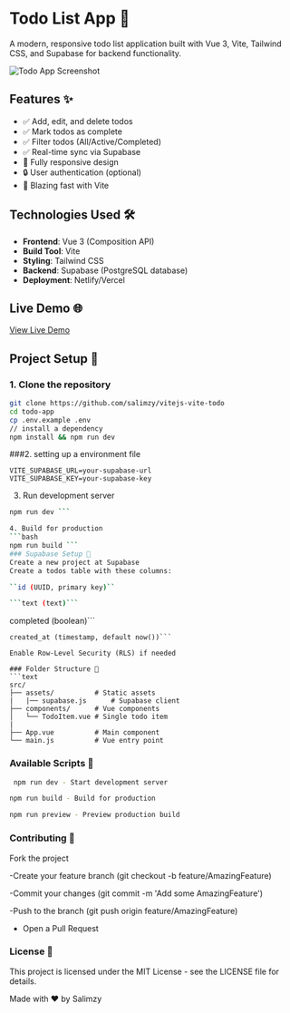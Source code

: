 # Todo List App 📝

A modern, responsive todo list application built with Vue 3, Vite, Tailwind CSS, and Supabase for backend functionality.

![Todo App Screenshot](https://github.com/salimzy/vitejs-vite-todo/blob/main/public/Screenshot_14-7-2025_154243_localhost.jpeg?raw=true) 

## Features ✨

- ✅ Add, edit, and delete todos
- ✅ Mark todos as complete
- ✅ Filter todos (All/Active/Completed)
- ✅ Real-time sync via Supabase
- 📱 Fully responsive design
- 🔒 User authentication (optional)
- 🚀 Blazing fast with Vite

## Technologies Used 🛠️

- **Frontend**: Vue 3 (Composition API)
- **Build Tool**: Vite
- **Styling**: Tailwind CSS
- **Backend**: Supabase (PostgreSQL database)
- **Deployment**: Netlify/Vercel
  
## Live Demo 🌐

[View Live Demo](https://vitejs-vite-todo-git-feature-new-todo-feature-salimzys-projects.vercel.app/)

## Project Setup 🚀

### 1. Clone the repository
```bash
git clone https://github.com/salimzy/vitejs-vite-todo
cd todo-app
cp .env.example .env
// install a dependency
npm install && npm run dev
```

###2. setting up a environment file
```env
VITE_SUPABASE_URL=your-supabase-url
VITE_SUPABASE_KEY=your-supabase-key
```
3. Run development server
```bash
npm run dev ```

4. Build for production
```bash
npm run build ```
### Supabase Setup 🔌
Create a new project at Supabase
Create a todos table with these columns:

``id (UUID, primary key)``

```text (text)```
```
completed (boolean)```
```
created_at (timestamp, default now())```

Enable Row-Level Security (RLS) if needed

### Folder Structure 📂
```text
src/
├── assets/          # Static assets
|   |── supabase.js      # Supabase client
├── components/      # Vue components
│   └── TodoItem.vue # Single todo item
|
├── App.vue          # Main component
└── main.js          # Vue entry point
```
### Available Scripts 📜
```bash
 npm run dev - Start development server

npm run build - Build for production

npm run preview - Preview production build
 ```

### Contributing 🤝
Fork the project

-Create your feature branch (git checkout -b feature/AmazingFeature)

-Commit your changes (git commit -m 'Add some AmazingFeature')

-Push to the branch (git push origin feature/AmazingFeature)

- Open a Pull Request

### License 📄
This project is licensed under the MIT License - see the LICENSE file for details.

Made with ❤️ by Salimzy



